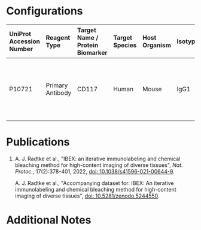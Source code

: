 # Configurations

| UniProt Accession Number   | Reagent Type     | Target Name / Protein Biomarker   | Target Species   | Host Organism   | Isotype   | Clonality   | Vendor    |   Catalog Number | Conjugate   | RRID      | Availability   | Method           | Tissue Preservation               | Target Tissue   | Tissue State   | Detergent         | Antigen Retrieval Conditions   | Dye Inactivation Conditions                                            | Recommend   | Agree                                    | Disagree   | Contributor         | Notes   |
|:---------------------------|:-----------------|:----------------------------------|:-----------------|:----------------|:----------|:------------|:----------|-----------------:|:------------|:----------|:---------------|:-----------------|:----------------------------------|:----------------|:---------------|:------------------|:-------------------------------|:-----------------------------------------------------------------------|:------------|:-----------------------------------------|:-----------|:--------------------|:--------|
| P10721                     | Primary Antibody | CD117                             | Human            | Mouse           | IgG1      | 104D2       | BioLegend |           313203 | PE          | AB_314983 | Stock          | IBEX2D Automated | 1:4 Cytofix/Cytoperm Fixed Frozen | Skin            | NA             | 0.3% Triton-X-100 | NA                             | 0.5 mg/ml LiBH4 10 minutes continuous exchange with automated protocol | Yes         | 0000-0002-5187-810X [[1](#publications)] | NA         | 0000-0002-5187-810X |         |

# Publications

<a name="publications"></a>
1. A. J. Radtke et al., "IBEX: an iterative immunolabeling and chemical bleaching
 method for high-content imaging of diverse tissues", *Nat. Protoc.*, 17(2):378-401, 2022, [doi: 10.1038/s41596-021-00644-9](https://doi.org/10.1038/s41596-021-00644-9).

    A. J. Radtke et al., "Accompanying dataset for: IBEX: An iterative immunolabeling and chemical bleaching method for high-content imaging of diverse tissues", [doi: 10.5281/zenodo.5244550](https://doi.org/10.5281/zenodo.5244551).


# Additional Notes

<a name="notes"></a>

